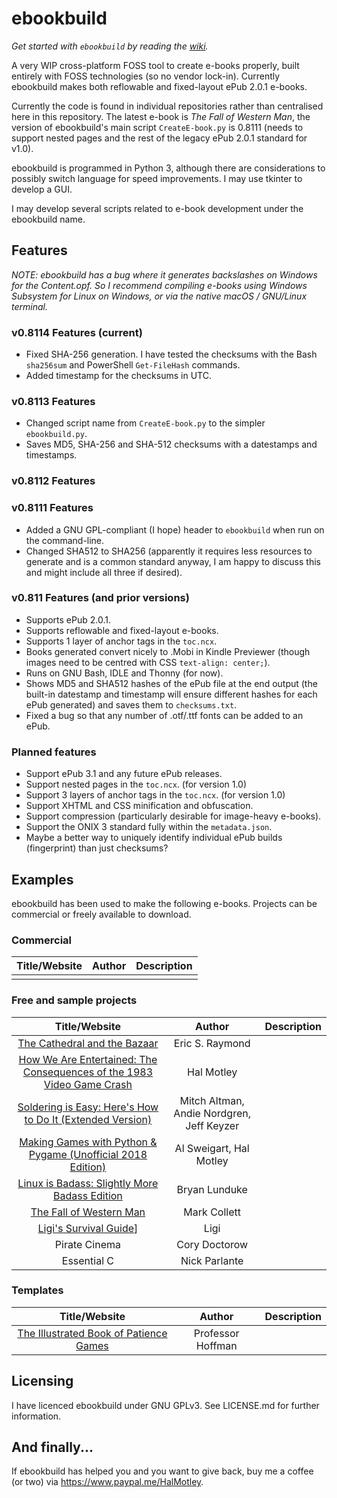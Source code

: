 # ebookbuild

*Get started with `ebookbuild` by reading the [wiki](https://github.com/inferno986return/ebookbuild/wiki).*

A very WIP cross-platform FOSS tool to create e-books properly, built entirely with FOSS technologies (so no vendor lock-in). Currently ebookbuild makes both reflowable and fixed-layout ePub 2.0.1 e-books.

Currently the code is found in individual repositories rather than centralised here in this repository. The latest e-book is *The Fall of Western Man*, the version of ebookbuild's main script `CreateE-book.py` is 0.8111 (needs to support nested pages and the rest of the legacy ePub 2.0.1 standard for v1.0).

ebookbuild is programmed in Python 3, although there are considerations to possibly switch language for speed improvements. I may use tkinter to develop a GUI.

I may develop several scripts related to e-book development under the ebookbuild name.

## Features
*NOTE: ebookbuild has a bug where it generates backslashes on Windows for the Content.opf. So I recommend compiling e-books using Windows Subsystem for Linux on Windows, or via the native macOS / GNU/Linux terminal.*

### v0.8114 Features (current)
* Fixed SHA-256 generation. I have tested the checksums with the Bash `sha256sum` and PowerShell `Get-FileHash` commands.
* Added timestamp for the checksums in UTC.

### v0.8113 Features
* Changed script name from `CreateE-book.py` to the simpler `ebookbuild.py`.
* Saves MD5, SHA-256 and SHA-512 checksums with a datestamps and timestamps.

### v0.8112 Features

### v0.8111 Features
* Added a GNU GPL-compliant (I hope) header to `ebookbuild` when run on the command-line.
* Changed SHA512 to SHA256 (apparently it requires less resources to generate and is a common standard anyway, I am happy to discuss this and might include all three if desired).

### v0.811 Features (and prior versions)
* Supports ePub 2.0.1.
* Supports reflowable and fixed-layout e-books.
* Supports 1 layer of anchor tags in the `toc.ncx`.
* Books generated convert nicely to .Mobi in Kindle Previewer (though images need to be centred with CSS `text-align: center;`).
* Runs on GNU Bash, IDLE and Thonny (for now).
* Shows MD5 and SHA512 hashes of the ePub file at the end output (the built-in datestamp and timestamp will ensure different hashes for each ePub generated) and saves them to `checksums.txt`.
* Fixed a bug so that any number of .otf/.ttf fonts can be added to an ePub.

### Planned features

* Support ePub 3.1 and any future ePub releases.
* Support nested pages in the `toc.ncx`. (for version 1.0)
* Support 3 layers of anchor tags in the `toc.ncx`. (for version 1.0)
* Support XHTML and CSS minification and obfuscation.
* Support compression (particularly desirable for image-heavy e-books).
* Support the ONIX 3 standard fully within the `metadata.json`.
* Maybe a better way to uniquely identify individual ePub builds (fingerprint) than just checksums?

## Examples
ebookbuild has been used to make the following e-books. Projects can be commercial or freely available to download.

### Commercial

|Title/Website | Author | Description |
|:------------:|:------:|:-----------:|
|              |        |             |


### Free and sample projects

| Title/Website | Author | Description |
|:-------------:|:--------------------:|:----------:|
|[The Cathedral and the Bazaar](https://github.com/inferno986return/cathedral-bazaar-ebook) | Eric S. Raymond | |
|[How We Are Entertained: The Consequences of the 1983 Video Game Crash](https://github.com/inferno986return/1983VideoGameCrash-Book) | Hal Motley | |
|[Soldering is Easy: Here's How to Do It (Extended Version)](https://github.com/inferno986return/FullSolderComic-ebook) | Mitch Altman, Andie Nordgren, Jeff Keyzer | |
|[Making Games with Python & Pygame (Unofficial 2018 Edition)](https://github.com/inferno986return/Pygame-ebook) | Al Sweigart, Hal Motley | |
|[Linux is Badass: Slightly More Badass Edition](https://github.com/inferno986return/LinuxIsBadass) | Bryan Lunduke | |
|[The Fall of Western Man](https://github.com/inferno986return/the-fall-of-western-man) | Mark Collett | |
|[Ligi's Survival Guide](https://github.com/inferno986return/SurvivalManual-ebook)] | Ligi | |
|Pirate Cinema | Cory Doctorow | | <!--Need to clone the repo across to GitHub-->
|Essential C | Nick Parlante | | <!--Need to clone the repo across to GitHub-->

### Templates

| Title/Website | Author | Description |
|:-------------:|:--------------------:|:----------:|
|[The Illustrated Book of Patience Games](https://github.com/inferno986return/Illustrated-Patience-Games-ebook) | Professor Hoffman | |

## Licensing

I have licenced ebookbuild under GNU GPLv3. See LICENSE.md for further information.

## And finally...

If ebookbuild has helped you and you want to give back, buy me a coffee (or two) via https://www.paypal.me/HalMotley.
